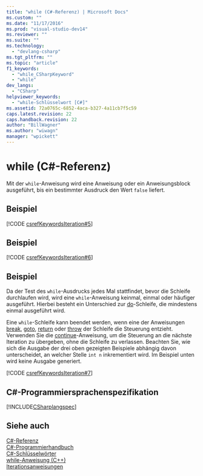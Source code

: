```yaml
---
title: "while (C#-Referenz) | Microsoft Docs"
ms.custom: ""
ms.date: "11/17/2016"
ms.prod: "visual-studio-dev14"
ms.reviewer: ""
ms.suite: ""
ms.technology: 
  - "devlang-csharp"
ms.tgt_pltfrm: ""
ms.topic: "article"
f1_keywords: 
  - "while_CSharpKeyword"
  - "while"
dev_langs: 
  - "CSharp"
helpviewer_keywords: 
  - "while-Schlüsselwort [C#]"
ms.assetid: 72a0765c-6852-4aca-b327-4a11cb7f5c59
caps.latest.revision: 22
caps.handback.revision: 22
author: "BillWagner"
ms.author: "wiwagn"
manager: "wpickett"
---
```

# while (C#-Referenz)
Mit der `while`\-Anweisung wird eine Anweisung oder ein Anweisungsblock ausgeführt, bis ein bestimmter Ausdruck den Wert `false` liefert.  
  
## Beispiel  
 [!CODE [csrefKeywordsIteration#5](../CodeSnippet/VS_Snippets_VBCSharp/csrefKeywordsIteration#5)]  
  
## Beispiel  
 [!CODE [csrefKeywordsIteration#6](../CodeSnippet/VS_Snippets_VBCSharp/csrefKeywordsIteration#6)]  
  
## Beispiel  
 Da der Test des `while`\-Ausdrucks jedes Mal stattfindet, bevor die Schleife durchlaufen wird, wird eine `while`\-Anweisung keinmal, einmal oder häufiger ausgeführt.  Hierbei besteht ein Unterschied zur [do](../../../csharp/language-reference/keywords/do.md)\-Schleife, die mindestens einmal ausgeführt wird.  
  
 Eine `while`\-Schleife kann beendet werden, wenn eine der Anweisungen [break](../../../csharp/language-reference/keywords/break.md), [goto](../../../csharp/language-reference/keywords/goto.md), [return](../../../csharp/language-reference/keywords/return.md) oder [throw](../../../csharp/language-reference/keywords/throw.md) der Schleife die Steuerung entzieht.  Verwenden Sie die [continue](../../../csharp/language-reference/keywords/continue.md)\-Anweisung, um die Steuerung an die nächste Iteration zu übergeben, ohne die Schleife zu verlassen.  Beachten Sie, wie sich die Ausgabe der drei oben gezeigten Beispiele abhängig davon unterscheidet, an welcher Stelle `int n` inkrementiert wird.  Im Beispiel unten wird keine Ausgabe generiert.  
  
 [!CODE [csrefKeywordsIteration#7](../CodeSnippet/VS_Snippets_VBCSharp/csrefKeywordsIteration#7)]  
  
## C\#\-Programmiersprachenspezifikation  
 [!INCLUDE[CSharplangspec](../../../csharp/language-reference/keywords/includes/csharplangspec_md.md)]  
  
## Siehe auch  
 [C\#\-Referenz](../../../csharp/language-reference/index.md)   
 [C\#\-Programmierhandbuch](../../../csharp/programming-guide/index.md)   
 [C\#\-Schlüsselwörter](../../../csharp/language-reference/keywords/index.md)   
 [while\-Anweisung \(C\+\+\)](/visual-cpp/cpp/while-statement-cpp)   
 [Iterationsanweisungen](../../../csharp/language-reference/keywords/iteration-statements.md)